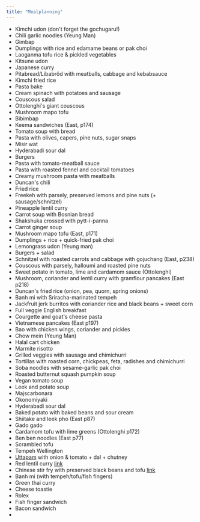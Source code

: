 ```yaml
---
title: "Mealplanning"
---
```


- Kimchi udon (don't forget the gochugaru!)
- Chili garlic noodles (Yeung Man)
- Gimbap
- Dumplings with rice and edamame beans or pak choi
- Laoganma tofu rice & pickled vegetables
- Kitsune udon
- Japanese curry
- Pitabread/Libabröd with meatballs, cabbage and kebabsauce
- Kimchi fried rice
- Pasta bake
- Cream spinach with potatoes and sausage
- Couscous salad
- Ottolenghi's giant couscous
- Mushroom mapo tofu
- Bibimbap
- Keema sandwiches (East, p174)
- Tomato soup with bread
- Pasta with olives, capers, pine nuts, sugar snaps
- Misir wat
- Hyderabadi sour dal
- Burgers
- Pasta with tomato-meatball sauce
- Pasta with roasted fennel and cocktail tomatoes
- Creamy mushroom pasta with meatballs
- Duncan's chili
- Fried rice
- Freekeh with parsely, preserved lemons and pine nuts (+ sausage/schnitzel)
- Pineapple lentil curry
- Carrot soup with Bosnian bread
- Shakshuka crossed with pytt-i-panna
- Carrot ginger soup
- Mushroom mapo tofu (East, p171)
- Dumplings + rice + quick-fried pak choi
- Lemongrass udon (Yeung man)
- Burgers + salad
- Schnitzel with roasted carrots and cabbage with gojuchang (East, p238)
- Couscous with parsely, halloumi and roasted pine nuts
- Sweet potato in tomato, lime and cardamom sauce (Ottolenghi)
- Mushroom, coriander and lentil curry with gramflour pancakes (East p218)
- Duncan's fried rice (onion, pea, quorn, spring onions)
- Banh mi with Sriracha-marinated tempeh
- Jackfruit jerk burritos with coriander rice and black beans + sweet corn
- Full veggie English breakfast
- Courgette and goat's cheese pasta
- Vietnamese pancakes (East p197)
- Bao with chicken wings, coriander and pickles
- Chow mein (Yeung Man)
- Halal cart chicken
- Marmite risotto
- Grilled veggies with sausage and chimichurri
- Tortillas with roasted corn, chickpeas, feta, radishes and chimichurri
- Soba noodles with sesame-garlic pak choi
- Roasted butternut squash pumpkin soup
- Vegan tomato soup
- Leek and potato soup
- Majscarbonara
- Okonomiyaki
- Hyderabadi sour dal
- Baked potato with baked beans and sour cream
- Shiitake and leek pho (East p87)
- Gado gado
- Cardamom tofu with lime greens (Ottolenghi p172)
- Ben ben noodles (East p77)
- Scrambled tofu
- Tempeh Wellington
- [Uttapam](projects/cooking/Recipes%20(tried%20&%20tested).md#Uttapam) with onion & tomato + dal + chutney
- Red lentil curry [link](https://rainbowplantlife.com/vegan-red-lentil-curry/)
- Chinese stir fry with preserved black beans and tofu [link](https://ofnkzfc.rouxbe.com/recipes/4995-stir-fried-vegetables-tofu-w-black-bean-sauce)
- Banh mi (with tempeh/tofu/fish fingers) 
- Green thai curry
- Cheese toastie
- Rolex 
- Fish finger sandwich
- Bacon sandwich
- 


